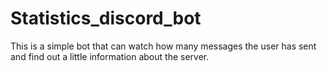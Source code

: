 # Statistics_discord_bot
This is a simple bot that can watch how many messages the user has sent and find out a little information about the server.
